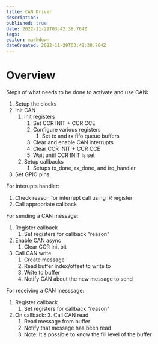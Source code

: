 ```yaml
---
title: CAN Driver
description: 
published: true
date: 2022-11-29T03:42:38.764Z
tags: 
editor: markdown
dateCreated: 2022-11-29T03:42:38.764Z
---
```


# Overview
Steps of what needs to be done to activate and use CAN:

1. Setup the clocks
2. Init CAN
   1. Init registers
      1. Set CCR INIT + CCR CCE
      1. Configure various registers
         1. Set tx and rx fifo queue buffers
      1. Clear and enable CAN interrupts
      1. Clear CCR INIT + CCR CCE
      1. Wait until CCR INIT is set
   2. Setup callbacks
      1. Setups tx_done, rx_done, and irq_handler
3. Set GPIO pins


For interupts handler:
1. Check reason for interrupt call using IR register
2. Call appropriate callback

For sending a CAN message:
1. Register callback
   1. Set registers for callback "reason"
2. Enable CAN async
   1. Clear CCR Init bit
3. Call CAN write
   1. Create message
   2. Read buffer index/offset to write to
   3. Write to buffer
   4. Notify CAN about the new message to send
   
For receiving a CAN messsage:
1. Register callback
   1. Set registers for callback "reason"
2. On callback:
   3. Call CAN read
      1. Read message from buffer
      2. Notify that message has been read
      3. Note: It's possible to know the fill level of the buffer